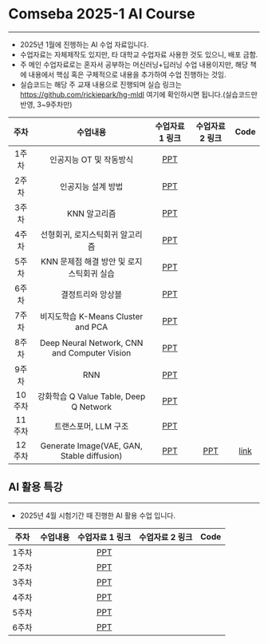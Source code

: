 # Comseba 2025-1 AI Course
--------------------------------------------
* 2025년 1월에 진헹하는 AI 수업 자료입니다.
* 수업자료는 자체제작도 있지만, 타 대학교 수업자료 사용한 것도 있으니, 배포 금함.
* 주 메인 수업자료로는 혼자서 공부하는 머신러닝+딥러닝 수업 내용이지만, 해당 책에 내용에서 핵심 혹은 구체적으로 내용을 추가하여 수업 진행하는 것임.
* 실습코드는 해당 주 교재 내용으로 진행되며 실습 링크는 https://github.com/rickiepark/hg-mldl 여기에 확인하시면 됩니다.(실습코드만 반영, 3~9주차만)

|주차|수업내용|수업자료 1 링크|수업자료 2 링크|Code|
|:---:|:---:|:---:|:---:|:---:|
|1주차|인공지능 OT 및 작동방식|[PPT](https://github.com/CSB-Songdo-International-Portfolio/2025-1_MLDL_course/blob/main/1week%20ai%20overview.pdf)|||
|2주차|인공지능 설계 방법|[PPT](https://github.com/CSB-Songdo-International-Portfolio/2025-1_MLDL_course/blob/main/2week%20ml%20types%20and%20KNN.pdf)|||
|3주차|KNN 알고리즘|[PPT](https://github.com/CSB-Songdo-International-Portfolio/2025-1_MLDL_course/blob/main/3week%20KNN%20overview.pdf)|||
|4주차|선형회귀, 로지스틱회귀 알고리즘|[PPT](https://github.com/CSB-Songdo-International-Portfolio/2025-1_MLDL_course/blob/main/4week%20linear%2Clogistic_regression.pdf)|||
|5주차|KNN 문제점 해결 방안 및 로지스틱회귀 실습|[PPT](https://github.com/CSB-Songdo-International-Portfolio/2025-1_MLDL_course/blob/main/KNN%EA%B3%BC%20%EB%A1%9C%EC%A7%80%EC%8A%A4%ED%8B%B1.pdf)|||
|6주차|결정트리와 앙상블|[PPT](https://github.com/CSB-Songdo-International-Portfolio/2025-1_MLDL_course/blob/main/%EA%B2%B0%EC%A0%95%ED%8A%B8%EB%A6%AC%EC%99%80%20%EC%95%99%EC%83%81%EB%B8%94.pdf)|||
|7주차|비지도학습 K-Means Cluster and PCA|[PPT](https://github.com/CSB-Songdo-International-Portfolio/2025-1_MLDL_course/blob/main/7week%20%EB%B9%84%EC%A7%80%EB%8F%84%ED%95%99%EC%8A%B5.pdf)|||
|8주차|Deep Neural Network, CNN and Computer Vision|[PPT](https://github.com/CSB-Songdo-International-Portfolio/2025-1_MLDL_course/blob/main/DNN%2C%20CNN%20Computer%20Vision.pdf)|||
|9주차|RNN|[PPT](https://github.com/CSB-Songdo-International-Portfolio/2025-1_MLDL_course/blob/main/RNN.pdf)|||
|10주차|강화학습 Q Value Table, Deep Q Network|[PPT](https://github.com/CSB-Songdo-International-Portfolio/2025-1_MLDL_course/blob/main/10week%20RL.pdf)|||
|11주차|트랜스포머, LLM 구조|[PPT](https://github.com/CSB-Songdo-International-Portfolio/2025-1_MLDL_course/blob/main/AI%2011%EC%A3%BC%EC%B0%A8%20LLM.pdf)|||
|12주차|Generate Image(VAE, GAN, Stable diffusion)|[PPT](https://github.com/CSB-Songdo-International-Portfolio/2025-1_MLDL_course/blob/main/AI%2012%EC%A3%BC%EC%B0%A8%20Generation%20and%20Stable%20diffusion.pdf)|[PPT](https://github.com/CSB-Songdo-International-Portfolio/2025-1_MLDL_course/blob/main/Stable%20diffusion%20Prompt%20example.pdf)|[link](https://colab.research.google.com/github/TheLastBen/fast-stable-diffusion/blob/main/fast_stable_diffusion_AUTOMATIC1111.ipynb)|

## AI 활용 특강
--------------------------------------------
* 2025년 4월 시험기간 때 진행한 AI 활용 수업 입니다.

|주차|수업내용|수업자료 1 링크|수업자료 2 링크|Code|
|:---:|:---:|:---:|:---:|:---:|
|1주차||[PPT]()|||
|2주차||[PPT]()|||
|3주차||[PPT]()|||
|4주차||[PPT]()|||
|5주차||[PPT]()|||
|6주차||[PPT]()|||

